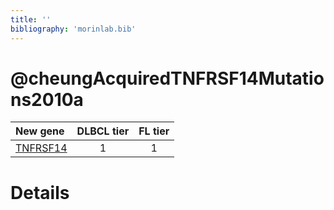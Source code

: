 ```yaml
---
title: ''
bibliography: 'morinlab.bib'
---
```


# @cheungAcquiredTNFRSF14Mutations2010a
|New gene|DLBCL tier|FL tier|
|:-|:-:|:-:|
|[TNFRSF14](TNFRSF14)|1 |1 |

# Details

